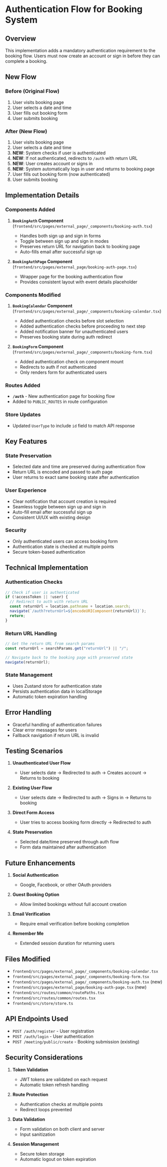 # Authentication Flow for Booking System

## Overview

This implementation adds a mandatory authentication requirement to the booking flow. Users must now create an account or sign in before they can complete a booking.

## New Flow

### Before (Original Flow)
1. User visits booking page
2. User selects a date and time
3. User fills out booking form
4. User submits booking

### After (New Flow)
1. User visits booking page
2. User selects a date and time
3. **NEW**: System checks if user is authenticated
4. **NEW**: If not authenticated, redirects to `/auth` with return URL
5. **NEW**: User creates account or signs in
6. **NEW**: System automatically logs in user and returns to booking page
7. User fills out booking form (now authenticated)
8. User submits booking

## Implementation Details

### Components Added

1. **`BookingAuth` Component** (`frontend/src/pages/external_page/_components/booking-auth.tsx`)
   - Handles both sign up and sign in forms
   - Toggle between sign up and sign in modes
   - Preserves return URL for navigation back to booking page
   - Auto-fills email after successful sign up

2. **`BookingAuthPage` Component** (`frontend/src/pages/external_page/booking-auth-page.tsx`)
   - Wrapper page for the booking authentication flow
   - Provides consistent layout with event details placeholder

### Components Modified

1. **`BookingCalendar` Component** (`frontend/src/pages/external_page/_components/booking-calendar.tsx`)
   - Added authentication checks before slot selection
   - Added authentication checks before proceeding to next step
   - Added notification banner for unauthenticated users
   - Preserves booking state during auth redirect

2. **`BookingForm` Component** (`frontend/src/pages/external_page/_components/booking-form.tsx`)
   - Added authentication check on component mount
   - Redirects to auth if not authenticated
   - Only renders form for authenticated users

### Routes Added

- **`/auth`** - New authentication page for booking flow
- Added to `PUBLIC_ROUTES` in route configuration

### Store Updates

- Updated `UserType` to include `id` field to match API response

## Key Features

### State Preservation
- Selected date and time are preserved during authentication flow
- Return URL is encoded and passed to auth page
- User returns to exact same booking state after authentication

### User Experience
- Clear notification that account creation is required
- Seamless toggle between sign up and sign in
- Auto-fill email after successful sign up
- Consistent UI/UX with existing design

### Security
- Only authenticated users can access booking form
- Authentication state is checked at multiple points
- Secure token-based authentication

## Technical Implementation

### Authentication Checks
```typescript
// Check if user is authenticated
if (!accessToken || !user) {
  // Redirect to auth with return URL
  const returnUrl = location.pathname + location.search;
  navigate(`/auth?returnUrl=${encodeURIComponent(returnUrl)}`);
  return;
}
```

### Return URL Handling
```typescript
// Get the return URL from search params
const returnUrl = searchParams.get("returnUrl") || "/";

// Navigate back to the booking page with preserved state
navigate(returnUrl);
```

### State Management
- Uses Zustand store for authentication state
- Persists authentication data in localStorage
- Automatic token expiration handling

## Error Handling

- Graceful handling of authentication failures
- Clear error messages for users
- Fallback navigation if return URL is invalid

## Testing Scenarios

1. **Unauthenticated User Flow**
   - User selects date → Redirected to auth → Creates account → Returns to booking

2. **Existing User Flow**
   - User selects date → Redirected to auth → Signs in → Returns to booking

3. **Direct Form Access**
   - User tries to access booking form directly → Redirected to auth

4. **State Preservation**
   - Selected date/time preserved through auth flow
   - Form data maintained after authentication

## Future Enhancements

1. **Social Authentication**
   - Google, Facebook, or other OAuth providers

2. **Guest Booking Option**
   - Allow limited bookings without full account creation

3. **Email Verification**
   - Require email verification before booking completion

4. **Remember Me**
   - Extended session duration for returning users

## Files Modified

- `frontend/src/pages/external_page/_components/booking-calendar.tsx`
- `frontend/src/pages/external_page/_components/booking-form.tsx`
- `frontend/src/pages/external_page/_components/booking-auth.tsx` (new)
- `frontend/src/pages/external_page/booking-auth-page.tsx` (new)
- `frontend/src/routes/common/routePaths.tsx`
- `frontend/src/routes/common/routes.tsx`
- `frontend/src/store/store.ts`

## API Endpoints Used

- `POST /auth/register` - User registration
- `POST /auth/login` - User authentication
- `POST /meeting/public/create` - Booking submission (existing)

## Security Considerations

1. **Token Validation**
   - JWT tokens are validated on each request
   - Automatic token refresh handling

2. **Route Protection**
   - Authentication checks at multiple points
   - Redirect loops prevented

3. **Data Validation**
   - Form validation on both client and server
   - Input sanitization

4. **Session Management**
   - Secure token storage
   - Automatic logout on token expiration 